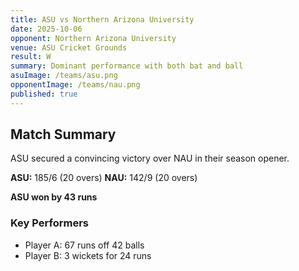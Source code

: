```yaml
---
title: ASU vs Northern Arizona University
date: 2025-10-06
opponent: Northern Arizona University
venue: ASU Cricket Grounds
result: W
summary: Dominant performance with both bat and ball
asuImage: /teams/asu.png
opponentImage: /teams/nau.png
published: true
---
```


## Match Summary

ASU secured a convincing victory over NAU in their season opener.

**ASU:** 185/6 (20 overs)
**NAU:** 142/9 (20 overs)

**ASU won by 43 runs**

### Key Performers
- Player A: 67 runs off 42 balls
- Player B: 3 wickets for 24 runs

